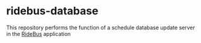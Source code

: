 # ridebus-database

This repository performs the function of a schedule database update server in the [RideBus](https://github.com/ztimms73/RideBus) application
